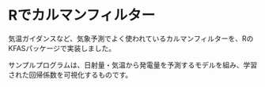 # Rでカルマンフィルター
気温ガイダンスなど、気象予測でよく使われているカルマンフィルターを、RのKFASパッケージで実装しました。

サンプルプログラムは、日射量・気温から発電量を予測するモデルを組み、学習された回帰係数を可視化するものです。
